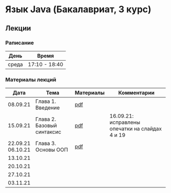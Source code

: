 # Язык Java (Бакалавриат, 3 курс)

## Лекции

### Раписание

| День  | Время         |
| ----- | ------------- |
| среда | 17:10 - 18:40 |

### Материалы лекций

| Дата     | Тема               | Материалы | Комментарии |
| -------- | ---------          | --------- | ----------- |
| 08.09.21 | Глава 1. Введение  | [pdf](lectures/lecture1/Lecture1.pdf) | |
| 15.09.21 | Глава 2. Базовый синтаксис | [pdf](lectures/lecture2/Lecture2.pdf) | 16.09.21: исправлены опечатки на слайдах 4 и 19 |
| 22.09.21<br/>06.10.21 | Глава 3. Основы ООП | [pdf](lectures/lecture3/Lecture3.pdf) | |
| 13.10.21 |                    |           | |
| 20.10.21 |                    |           | |
| 27.10.21 |                    |           | |
| 03.11.21 |                    |           | |